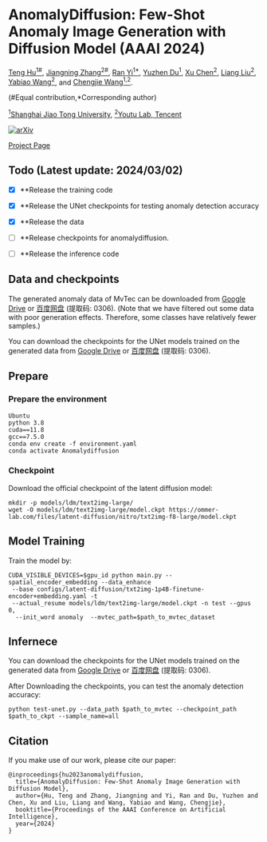 # AnomalyDiffusion: Few-Shot Anomaly Image Generation with Diffusion Model (AAAI 2024)


<!-- <br> -->
[Teng Hu<sup>1#</sup>](https://sjtuplayer.github.io/), [Jiangning Zhang<sup>2#</sup>](https://zhangzjn.github.io/),  [Ran Yi<sup>1*</sup>](https://yiranran.github.io/), [Yuzhen Du<sup>1</sup>](https://github.com/YuzhenD),  [Xu Chen<sup>2</sup>](https://scholar.google.com/citations?hl=zh-CN&user=1621dVIAAAAJ), [Liang Liu<sup>2</sup>](https://scholar.google.com/citations?hl=zh-CN&user=Kkg3IPMAAAAJ), [Yabiao Wang<sup>2</sup>](https://scholar.google.com/citations?hl=zh-CN&user=xiK4nFUAAAAJ), and [Chengjie Wang<sup>1,2</sup>](https://scholar.google.com/citations?hl=zh-CN&user=fqte5H4AAAAJ).
<!-- <br> -->

(#Equal contribution,*Corresponding author)

[<sup>1</sup>Shanghai Jiao Tong University](https://www.sjtu.edu.cn/), 
[<sup>2</sup>Youtu Lab, Tencent](https://open.youtu.qq.com/#/open)

[![arXiv](https://img.shields.io/badge/arXiv-2312.05767-b31b1b.svg)](https://arxiv.org/abs/2312.05767)

[Project Page](https://sjtuplayer.github.io/anomalydiffusion-page/)



## Todo (Latest update: 2024/03/02)
- [x] **Release the training code
- [x] **Release the UNet checkpoints for testing anomaly detection accuracy
- [x] **Release the data
- [ ] **Release checkpoints for anomalydiffusion.
- [ ] **Release the inference code



## Data and checkpoints

The generated anomaly data of MvTec can be downloaded from [Google Drive](https://drive.google.com/file/d/1yzsZdW_xS-v4GprE2KQmQ1EbIWyGyFcG/view?usp=sharing)
or [百度网盘](https://pan.baidu.com/s/12gKMfc64sy3JDx5FAR-ytQ) (提取码: 0306).
(Note that we have filtered out some data with poor generation effects. Therefore, some classes
have relatively fewer samples.)

You can download the checkpoints for the UNet models trained on the generated data from 
[Google Drive](https://drive.google.com/drive/folders/1kcOdfQrvWeJyliGTYJ4HXKU5ccfn7t96?usp=sharing)
or [百度网盘](https://pan.baidu.com/s/1Xoe__ODeq_YrVc9lA-7B_A) (提取码: 0306).

## Prepare


### Prepare the environment
```
Ubuntu
python 3.8
cuda==11.8
gcc==7.5.0
conda env create -f environment.yaml
conda activate Anomalydiffusion
```


### Checkpoint

Download the official checkpoint of the latent diffusion model:
```
mkdir -p models/ldm/text2img-large/
wget -O models/ldm/text2img-large/model.ckpt https://ommer-lab.com/files/latent-diffusion/nitro/txt2img-f8-large/model.ckpt
```

## Model Training

Train the model by:

```
CUDA_VISIBLE_DEVICES=$gpu_id python main.py --spatial_encoder_embedding --data_enhance
 --base configs/latent-diffusion/txt2img-1p4B-finetune-encoder+embedding.yaml -t 
 --actual_resume models/ldm/text2img-large/model.ckpt -n test --gpus 0, 
  --init_word anomaly  --mvtec_path=$path_to_mvtec_dataset

```

## Infernece

You can download the checkpoints for the UNet models trained on the generated data from 
[Google Drive](https://drive.google.com/drive/folders/1kcOdfQrvWeJyliGTYJ4HXKU5ccfn7t96?usp=sharing)
or [百度网盘](https://pan.baidu.com/s/1Xoe__ODeq_YrVc9lA-7B_A) (提取码: 0306). 

After Downloading the checkpoints, you can test the anomaly detection accuracy:

```
python test-unet.py --data_path $path_to_mvtec --checkpoint_path $path_to_ckpt --sample_name=all
```

## Citation

If you make use of our work, please cite our paper:

```
@inproceedings{hu2023anomalydiffusion,
  title={AnomalyDiffusion: Few-Shot Anomaly Image Generation with Diffusion Model},
  author={Hu, Teng and Zhang, Jiangning and Yi, Ran and Du, Yuzhen and Chen, Xu and Liu, Liang and Wang, Yabiao and Wang, Chengjie},
  booktitle={Proceedings of the AAAI Conference on Artificial Intelligence},
  year={2024}
}
```
